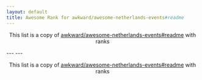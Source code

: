 ```yaml
---
layout: default
title: Awesome Rank for awkward/awesome-netherlands-events#readme
---
```


<p align="center">
	This list is a copy of <a href="https://github.com/awkward/awesome-netherlands-events#readme">awkward/awesome-netherlands-events#readme</a> with ranks
</p>
---
---
<p align="center">
	This list is a copy of <a href="https://github.com/awkward/awesome-netherlands-events#readme">awkward/awesome-netherlands-events#readme</a> with ranks
</p>
